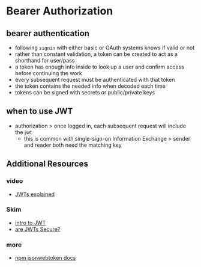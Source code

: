 # Bearer Authorization

## bearer authentication

- following `signin` with either basic or OAuth systems knows if valid or not
- rather than constant validation, a token can be created to act as a shorthand for user/pass
- a token has enough info inside to look up a user and confirm access before continuing the work
- every subsequent request must be authenticated with that token
- the token contains the needed info when decoded each time
- tokens can be signed with secrets or public/private keys

## when to use JWT

- authorization > once logged in, each subsequent request will include the jwt
  - this is common with single-sign-on
Information Exchange > sender and reader both need the matching key

## Additional Resources

### video

- [JWTs explained](https://www.youtube.com/watch?v=926mknSW9Lo)

### Skim

- [intro to JWT](https://jwt.io/introduction/)
- [are JWTs Secure?](https://stackoverflow.com/questions/27301557/if-you-can-decode-jwt-how-are-they-secure)

### more

- [npm jsonwebtoken docs](https://www.npmjs.com/package/jsonwebtoken)